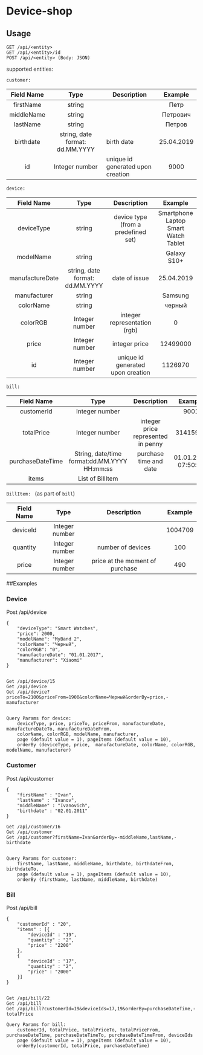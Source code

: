 # Device-shop

## Usage
```
GET /api/<entity>
GET /api/<entity>/id
POST /api/<entity> (Body: JSON)
```

supported entities:

`customer: `

| Field Name | Type                            | Description                       |   Example  |
|:----------:|:-------------------------------:|-----------------------------------|:----------:|
|  firstName | string                          |                        |    Петр    |
| middleName | string                          |                        |  Петрович  |
|  lastName  | string                          |                        |   Петров   |
|  birthdate | string, date format: dd.MM.YYYY | birth date             | 25.04.2019 |
|     id     | Integer number                  | unique id generated upon creation |    9000    |

`device: `

|    Field Name   |               Type              |             Description             |                Example                |
|:---------------:|:-------------------------------:|:-----------------------------------:|:-------------------------------------:|
|    deviceType   |              string             | device type (from a predefined set) | Smartphone Laptop Smart Watch Tablet  |
|    modelName    |              string             |                                     |              Galaxy S10+              |
| manufactureDate | string, date format: dd.MM.YYYY | date of issue                       |               25.04.2019              |
|   manufacturer  |              string             |                                     |                Samsung                |
|    colorName    |              string             |                                     |                 черный                |
|     colorRGB    |          Integer number         | integer representation (rgb)        |                   0                   |
|      price      |          Integer number         | integer price                       |                12499000               |
|        id       |          Integer number         | unique id generated upon creation   |                1126970                |

`bill: `

|    Field Name    |                     Type                     |             Description            |       Example       |
|:----------------:|:--------------------------------------------:|:----------------------------------:|:-------------------:|
|    customerId    |                Integer number                |                                    |        9001         |
|    totalPrice    |                Integer number                | integer price represented in penny |       31415926      |
| purchaseDateTime | String, date/time format:dd.MM.YYYY HH:mm:ss | purchase time and date             | 01.01.2019 07:50:22 |
|       items      |               List of BillItem               |                                    |                     |


`BillItem: ` (as part of `bill`)

| Field Name |      Type      |           Description           | Example |
|:----------:|:--------------:|:-------------------------------:|:-------:|
|  deviceId  | Integer number |                                 | 1004709 |
|  quantity  | Integer number | number of devices               |   100   |
|    price   | Integer number | price at the moment of purchase |   490   |


##Examples

### Device

Post /api/device  
```
{
    "deviceType": "Smart Watches",
    "price": 2000,
    "modelName": "MyBand 2",
    "colorName": "Черный",
    "colorRGB": "0",
    "manufactureDate": "01.01.2017",
    "manufacturer": "Xiaomi"
} 


Get /api/device/15
Get /api/device
Get /api/device?priceTo=2100&priceFrom=1900&colorName=Черный&orderBy=price,-manufacturer


Query Params for device: 
    deviceType, price, priceTo, priceFrom, manufactureDate, manufactureDateTo, manufactureDateFrom, 
    colorName, colorRGB, modelName, manufacturer, 
    page (default value = 1), pageItems (default value = 10),
    orderBy (deviceType, price,  manufactureDate, colorName, colorRGB, modelName, manufacturer)
```

### Customer

Post /api/customer 
```
{
	"firstName" : "Ivan",
	"lastName" : "Ivanov",
	"middleName" : "Ivanovich",
	"birthdate" : "02.01.2011"
}  

Get /api/customer/16
Get /api/customer
Get /api/customer?firstName=Ivan&orderBy=-middleName,lastName,-birthdate


Query Params for customer: 
    firstName, lastName, middleName, birthdate, birthdateFrom, birthdateTo,
    page (default value = 1), pageItems (default value = 10),
    orderBy (firstName, lastName, middleName, birthdate)
```

### Bill

Post /api/bill
```
{
	"customerId" : "20",
	"items" : [{
		"deviceId" : "19",
		"quantity" : "2",
		"price" : "2200"
	},
	{
		"deviceId" : "17",
		"quantity" : "2",
		"price" : "2000"	
	}]
}


Get /api/bill/22
Get /api/bill
Get /api/bill?customerId=19&deviceIds=17,19&orderBy=purchaseDateTime,-totalPrice

Query Params for bill:
    customerId, totalPrice, totalPriceTo, totalPriceFrom, purchaseDateTime, purchaseDateTimeTo, purchaseDateTimeFrom, deviceIds
    page (default value = 1), pageItems (default value = 10),
    orderBy(customerId, totalPrice, purchaseDateTime)
```
